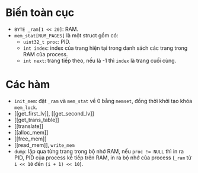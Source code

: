 # Biến toàn cục
- `BYTE _ram[1 << 20]`: RAM.
- `mem_stat[NUM_PAGES]` là một struct gồm có:
	- `uint32_t proc`: PID.
	- `int index`: index của trang hiện tại trong danh sách các trang trong RAM của process.
	- `int next`: trang tiếp theo, nếu là -1 thì `index` là trang cuối cùng.
# Các hàm
- `init_mem`: đặt `_ram` và `mem_stat` về 0 bằng `memset`, đồng thời khởi tạo khóa `mem_lock`.
- [[get_first_lv]], [[get_second_lv]]
- [[get_trans_table]]
- [[translate]]
- [[alloc_mem]]
- [[free_mem]]
- [[read_mem]], `write_mem`
- `dump`: lặp qua từng trang trong bộ nhớ RAM, nếu `proc != NULL` thì in ra PID, PID của process kế tiếp trên RAM, in ra bộ nhớ của process (`_ram` từ `i << 10` đến `(i + 1) << 10`).